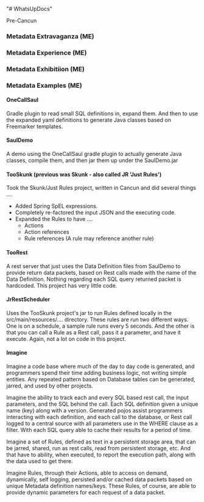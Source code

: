"# WhatsUpDocs" 

Pre-Cancun

### Metadata Extravaganza (ME)
### Metadata Experience (ME)
### Metadata Exhibitiion (ME)
### Metadata Examples (ME)


#### OneCallSaul

Gradle plugin to read small SQL definitions in, expand them.  And then to
 use the expanded yaml definitions to generate Java classes based on Freemarker
 templates.

#### SaulDemo

 A demo using the OneCallSaul gradle plugin to actually generate
   Java classes, compile them, and then jar them up under the
   SaulDemo.jar

#### TooSkunk (previous was Skunk - also called JR 'Just Rules')

Took the Skunk/Just Rules project, written in Cancun and did several things ....
* Added Spring SpEL expressions.
* Completely re-factored the input JSON and the executing code.
* Expanded the Rules to have ....
    * Actions
    * Action references
    * Rule references (A rule may reference another rule)

#### TooRest

A rest server that just uses the Data Definition files from SaulDemo
to provide return data packets, based on Rest calls made with the
name of the Data Definition.  Nothing regarding each SQL query returned packet
is hardcoded.  This project has very little code.

#### JrRestScheduler

Uses the TooSkunk project's jar to run Rules defined locally in the src/main/resources/....
  directory.  These rules are run two different ways.  One is on a schedule, a sample rule runs
  every 5 seconds.  And the other is that you can call a Rule as a Rest call, pass it a
  parameter, and have it execute.  Again, not a lot on code in this project.


#### Imagine

 Imagine a code base where much of the day to day code is generated, and programmers
 spend their time adding business logic, not writing simple entities.  Any repeated pattern
 based on Database tables can be generated, jarred, and used by other projects.

 Imagine the ability to track each and every SQL based rest call, the input parameters, and the
 SQL behind the call.  Each SQL definition given a unique name (key) along with a version.  Generated
 pojos assist programmers interacting with each definition, and each call to the database, or Rest
 call logged to a central source with all parameters use in the WHERE clause as a filter.  With each
 SQL query able to cache their results for a period of time.

 Imagine a set of Rules, defined as text in a persistent storage area, that can be jarred, shared,
 run as rest calls, read from persistent storage, etc.  And that have to ability, when executed, to
 report the execution path, along with the data used to get there.

 Imagine Rules, through their Actions, able to access on demand, dynamically, self logging, persisted and/or
 cached data packets based on unique Metadata definition names/keys.  These Rules, of course, are able
 to provide dynamic parameters for each request of a data packet.

